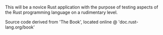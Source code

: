 This will be a novice Rust application with the purpose of testing aspects of the Rust programming language on a rudimentary level.

Source code derived from 'The Book', located online @ 'doc.rust-lang.org/book'
